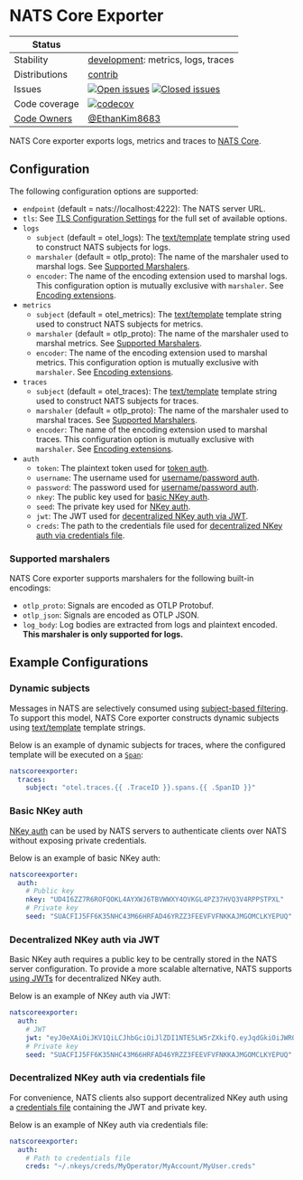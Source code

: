 # NATS Core Exporter

<!-- status autogenerated section -->
| Status        |           |
| ------------- |-----------|
| Stability     | [development]: metrics, logs, traces   |
| Distributions | [contrib] |
| Issues        | [![Open issues](https://img.shields.io/github/issues-search/open-telemetry/opentelemetry-collector-contrib?query=is%3Aissue%20is%3Aopen%20label%3Aexporter%2Fnatscore%20&label=open&color=orange&logo=opentelemetry)](https://github.com/open-telemetry/opentelemetry-collector-contrib/issues?q=is%3Aopen+is%3Aissue+label%3Aexporter%2Fnatscore) [![Closed issues](https://img.shields.io/github/issues-search/open-telemetry/opentelemetry-collector-contrib?query=is%3Aissue%20is%3Aclosed%20label%3Aexporter%2Fnatscore%20&label=closed&color=blue&logo=opentelemetry)](https://github.com/open-telemetry/opentelemetry-collector-contrib/issues?q=is%3Aclosed+is%3Aissue+label%3Aexporter%2Fnatscore) |
| Code coverage | [![codecov](https://codecov.io/github/open-telemetry/opentelemetry-collector-contrib/graph/main/badge.svg?component=exporter_natscore)](https://app.codecov.io/gh/open-telemetry/opentelemetry-collector-contrib/tree/main/?components%5B0%5D=exporter_natscore&displayType=list) |
| [Code Owners](https://github.com/open-telemetry/opentelemetry-collector-contrib/blob/main/CONTRIBUTING.md#becoming-a-code-owner)    | [@EthanKim8683](https://www.github.com/EthanKim8683) |

[development]: https://github.com/open-telemetry/opentelemetry-collector/blob/main/docs/component-stability.md#development
[contrib]: https://github.com/open-telemetry/opentelemetry-collector-releases/tree/main/distributions/otelcol-contrib
<!-- end autogenerated section -->

NATS Core exporter exports logs, metrics and traces to [NATS Core](https://docs.nats.io/).

## Configuration

The following configuration options are supported:

- `endpoint` (default = nats://localhost:4222): The NATS server URL.
- `tls`: See [TLS Configuration Settings](https://github.com/open-telemetry/opentelemetry-collector/blob/main/config/configtls/README.md) for the full set of available options.
- `logs`
  - `subject` (default = otel_logs): The [text/template](https://pkg.go.dev/text/template) template string used to construct NATS subjects for logs.
  - `marshaler` (default = otlp_proto): The name of the marshaler used to marshal logs. See [Supported Marshalers](#supported-marshalers).
  - `encoder`: The name of the encoding extension used to marshal logs. This configuration option is mutually exclusive with `marshaler`. See [Encoding extensions](https://github.com/open-telemetry/opentelemetry-collector-contrib/blob/main/extension/encoding/README.md).
- `metrics`
  - `subject` (default = otel_metrics): The [text/template](https://pkg.go.dev/text/template) template string used to construct NATS subjects for metrics.
  - `marshaler` (default = otlp_proto): The name of the marshaler used to marshal metrics. See [Supported Marshalers](#supported-marshalers).
  - `encoder`: The name of the encoding extension used to marshal metrics. This configuration option is mutually exclusive with `marshaler`. See [Encoding extensions](https://github.com/open-telemetry/opentelemetry-collector-contrib/blob/main/extension/encoding/README.md).
- `traces`
  - `subject` (default = otel_traces): The [text/template](https://pkg.go.dev/text/template) template string used to construct NATS subjects for traces.
  - `marshaler` (default = otlp_proto): The name of the marshaler used to marshal traces. See [Supported Marshalers](#supported-marshalers).
  - `encoder`: The name of the encoding extension used to marshal traces. This configuration option is mutually exclusive with `marshaler`. See [Encoding extensions](https://github.com/open-telemetry/opentelemetry-collector-contrib/blob/main/extension/encoding/README.md).
- `auth`
  - `token`: The plaintext token used for [token auth](https://docs.nats.io/running-a-nats-service/configuration/securing_nats/auth_intro/tokens).
  - `username`: The username used for [username/password auth](https://docs.nats.io/running-a-nats-service/configuration/securing_nats/auth_intro/username_password).
  - `password`: The password used for [username/password auth](https://docs.nats.io/running-a-nats-service/configuration/securing_nats/auth_intro/username_password).
  - `nkey`: The public key used for [basic NKey auth](https://docs.nats.io/running-a-nats-service/configuration/securing_nats/auth_intro/nkey_auth).
  - `seed`: The private key used for [NKey auth](https://docs.nats.io/running-a-nats-service/configuration/securing_nats/auth_intro/nkey_auth).
  - `jwt`: The JWT used for [decentralized NKey auth via JWT](https://docs.nats.io/running-a-nats-service/configuration/securing_nats/auth_intro/jwt).
  - `creds`: The path to the credentials file used for [decentralized NKey auth via credentials file](https://docs.nats.io/using-nats/developer/connecting/creds).

### Supported marshalers

NATS Core exporter supports marshalers for the following built-in encodings:

- `otlp_proto`: Signals are encoded as OTLP Protobuf.
- `otlp_json`: Signals are encoded as OTLP JSON.
- `log_body`: Log bodies are extracted from logs and plaintext encoded. **This marshaler is only supported for logs.**

## Example Configurations

### Dynamic subjects

Messages in NATS are selectively consumed using [subject-based filtering](https://docs.nats.io/nats-concepts/subjects#subject-based-filtering-and-security). To support this model, NATS Core exporter constructs dynamic subjects using [text/template](https://pkg.go.dev/text/template) template strings.

Below is an example of dynamic subjects for traces, where the configured template will be executed on a [`Span`](https://pkg.go.dev/go.opentelemetry.io/collector/pdata/internal/data/protogen/trace/v1#Span):

```yaml
natscoreexporter:
  traces:
    subject: "otel.traces.{{ .TraceID }}.spans.{{ .SpanID }}"
```

### Basic NKey auth

[NKey auth](https://docs.nats.io/running-a-nats-service/configuration/securing_nats/auth_intro/nkey_auth) can be used by NATS servers to authenticate clients over NATS without exposing private credentials.

Below is an example of basic NKey auth:

```yaml
natscoreexporter:
  auth:
    # Public key
    nkey: "UD4I6ZZ7R6ROFQOKL4AYXWJ6TBVWWXY4OVKGL4PZ37HVQ3V4RPPSTPXL"
    # Private key
    seed: "SUACFIJ5FF6K35NHC43M66HRFAD46YRZZ3FEEVFVFNKKAJMGOMCLKYEPUQ"
```

### Decentralized NKey auth via JWT

Basic NKey auth requires a public key to be centrally stored in the NATS server configuration. To provide a more scalable alternative, NATS supports [using JWTs](https://docs.nats.io/running-a-nats-service/configuration/securing_nats/auth_intro/jwt) for decentralized NKey auth.

Below is an example of NKey auth via JWT:

```yaml
natscoreexporter:
  auth:
    # JWT
    jwt: "eyJ0eXAiOiJKV1QiLCJhbGciOiJlZDI1NTE5LW5rZXkifQ.eyJqdGkiOiJWR0c3TUZFRFRCSkYzQkhGQ0tTNUdCWkpRMlNBVFFPTVNYM1hQU00ySTROV0FJNkpLNE1BIiwiaWF0IjoxNzU1ODI1NDIxLCJpc3MiOiJBQUZBU0lZV1dQSVFSQ1pPMk9YVVIyMlpKRE5SQlpEUjU2Nk5BR09LTUQ2RkNHU1RQWVRJU1VJSCIsIm5hbWUiOiJkdW1teSIsInN1YiI6IlVENEk2Wlo3UjZST0ZRT0tMNEFZWFdKNlRCVldXWFk0T1ZLR0w0UFozN0hWUTNWNFJQUFNUUFhMIiwibmF0cyI6eyJwdWIiOnt9LCJzdWIiOnt9LCJzdWJzIjotMSwiZGF0YSI6LTEsInBheWxvYWQiOi0xLCJ0eXBlIjoidXNlciIsInZlcnNpb24iOjJ9fQ.oiNbwJUDSA8ue65iSAuzlohw4qKlVWU9mhdyZhmvCbweEL5Q1jVesoB2BZ5a76M37iJA5GDWHHaGKfbObmeJCQ"
    # Private key
    seed: "SUACFIJ5FF6K35NHC43M66HRFAD46YRZZ3FEEVFVFNKKAJMGOMCLKYEPUQ"
```

### Decentralized NKey auth via credentials file

For convenience, NATS clients also support decentralized NKey auth using a [credentials file](https://docs.nats.io/using-nats/developer/connecting/creds) containing the JWT and private key.

Below is an example of NKey auth via credentials file:

```yaml
natscoreexporter:
  auth:
    # Path to credentials file
    creds: "~/.nkeys/creds/MyOperator/MyAccount/MyUser.creds"
```
